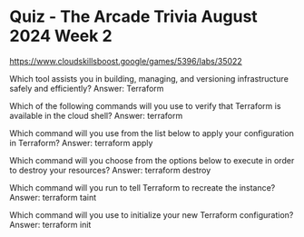 # Quiz - The Arcade Trivia August 2024 Week 2
https://www.cloudskillsboost.google/games/5396/labs/35022

Which tool assists you in building, managing, and versioning infrastructure safely and efficiently?
Answer: Terraform

Which of the following commands will you use to verify that Terraform is available in the cloud shell?
Answer: terraform

Which command will you use from the list below to apply your configuration in Terraform?
Answer: terraform apply

Which command will you choose from the options below to execute in order to destroy your resources?
Answer: terraform destroy

Which command will you run to tell Terraform to recreate the instance?
Answer: terraform taint

Which command will you use to initialize your new Terraform configuration?
Answer: terraform init
